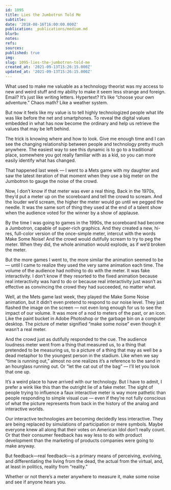 ```yaml
---
id: 1095
title: Lies the Jumbotron Told Me
subtitle: 
date: '2018-08-16T16:00:00.000Z'
publication: _publications/medium.md
blurb: 
notes: 
refs: 
sources: 
published: true
img: 
slug: 1095-lies-the-jumbotron-told-me
created_at: '2021-09-13T15:26:15.000Z'
updated_at: '2021-09-13T15:26:15.000Z'
---
```

What used to make me valuable as a technology theorist was my access to new and weird stuff and my ability to make it seem less strange and foreign. Email? It’s just like writing letters. Hypertext? It’s like “choose your own adventure.” Chaos math? Like a weather system.

But now it feels like my value is to tell highly technologized people what life was like before the net and smartphones. To reveal the digital values embedded in what has now become the ordinary and help us retrieve the values that may be left behind.

The trick is knowing where and how to look. Give me enough time and I can see the changing relationship between people and technology pretty much anywhere. The easiest way to see this dynamic is to go to a traditional place, somewhere you got really familiar with as a kid, so you can more easily identify what has changed.

That happened last week — I went to a Mets game with my daughter and saw the latest iteration of that moment when they use a big meter on the Jumbotron to gauge the noise of the crowd.

Now, I don’t know if that meter was ever a real thing. Back in the 1970s, they’d put a meter up on the scoreboard and tell the crowd to scream. And the louder we’d scream, the higher the meter would go until we pegged the needle. It was the same sort of thing they used at the end of a talent show when the audience voted for the winner by a show of applause.

By the time I was going to games in the 1990s, the scoreboard had become a Jumbotron, capable of super-rich graphics. And they created a new, hi-res, full-color version of the once-simple meter, intercut with the words Make Some Noise! And the crowd would dutifully scream to try to peg the meter. When they did, the whole animation would explode, as if we’d broken the meter.

But the more games I went to, the more similar the animation seemed to be — until I came to realize they used the very same animation each time. The volume of the audience had nothing to do with the meter. It was fake interactivity. I don’t know if they resorted to the fixed animation because real interactivity was hard to do or because real interactivity just wasn’t as effective as convincing the crowd they had succeeded, no matter what.

Well, at the Mets game last week, they played the Make Some Noise animation, but it didn’t even pretend to respond to our noise level. They just flashed the image on the screen — not even long enough for us to see the impact of our volume. It was more of a nod to meters of the past, or an icon. Like the paint bucket in Adobe Photoshop or the garbage bin on a computer desktop. The picture of meter signified “make some noise” even though it wasn’t a real meter.

And the crowd just as dutifully responded to the cue. The audience loudness meter went from a thing that measured us, to a thing that pretended to be measuring us, to a picture of a thing that may as well be a dead metaphor to the youngest person in the stadium. Like when we say “time is running out,” almost no one realizes it’s a reference to the sand in an hourglass running out. Or “let the cat out of the bag” — I’ll let you look that one up.

It’s a weird place to have arrived with our technology. But I have to admit, I prefer a wink like this than the outright lie of a fake meter. The sight of people trying to influence a faux interactive meter is way more pathetic than people responding to simple visual cue — even if they’re not fully conscious of what the picture represents from back in the history of the analog and interactive worlds.

Our interactive technologies are becoming decidedly less interactive. They are being replaced by simulations of participation or mere symbols. Maybe everyone knew all along that their votes on American Idol don’t really count. Or that their consumer feedback has way less to do with product development than the marketing of products companies were going to make anyway.

But feedback—real feedback—is a primary means of perceiving, evolving, and differentiating the living from the dead, the actual from the virtual, and, at least in politics, reality from “reality.”

Whether or not there’s a meter anywhere to measure it, make some noise and see if anyone hears you.
